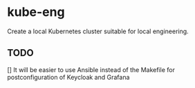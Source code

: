 # kube-eng

Create a local Kubernetes cluster suitable for local engineering.

## TODO

[] It will be easier to use Ansible instead of the Makefile for postconfiguration of Keycloak and Grafana

